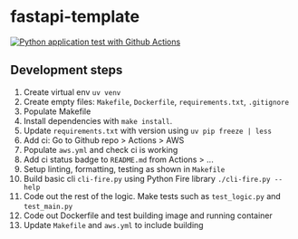 # fastapi-template
[![Python application test with Github Actions](https://github.com/Owly-dabs/fastapi-template/actions/workflows/aws.yml/badge.svg)](https://github.com/Owly-dabs/fastapi-template/actions/workflows/aws.yml)

## Development steps
1. Create virtual env `uv venv`
2. Create empty files: `Makefile`, `Dockerfile`, `requirements.txt`, `.gitignore`
3. Populate Makefile
4. Install dependencies with `make install`. 
5. Update `requirements.txt` with version using `uv pip freeze | less` 
6. Add ci: Go to Github repo > Actions > AWS
7. Populate `aws.yml` and check ci is working
8. Add ci status badge to `README.md` from Actions > ... 
9. Setup linting, formatting, testing as shown in `Makefile`
10. Build basic cli `cli-fire.py` using Python Fire library `./cli-fire.py --help`
11. Code out the rest of the logic. Make tests such as `test_logic.py` and `test_main.py`
12. Code out Dockerfile and test building image and running container
13. Update `Makefile` and `aws.yml` to include building